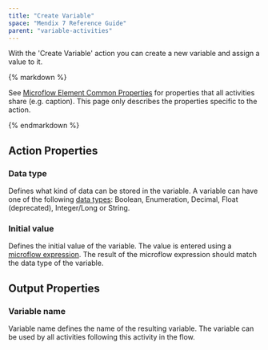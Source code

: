 ```yaml
---
title: "Create Variable"
space: "Mendix 7 Reference Guide"
parent: "variable-activities"
---
```



With the 'Create Variable' action you can create a new variable and assign a value to it.

<div class="alert alert-info">{% markdown %}

See [Microflow Element Common Properties](microflow-element-common-properties) for properties that all activities share (e.g. caption). This page only describes the properties specific to the action.

{% endmarkdown %}</div>

## Action Properties

### Data type

Defines what kind of data can be stored in the variable. A variable can have one of the following [data types](data-types): Boolean, Enumeration, Decimal, Float (deprecated), Integer/Long or String.

### Initial value

Defines the initial value of the variable. The value is entered using a [microflow expression](microflow-expressions). The result of the microflow expression should match the data type of the variable.

## Output Properties

### Variable name

Variable name defines the name of the resulting variable. The variable can be used by all activities following this activity in the flow.
